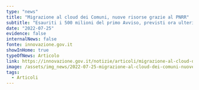 ```yaml
---
type: "news"
title: "Migrazione al cloud dei Comuni, nuove risorse grazie al PNRR"
subtitle: "Esauriti i 500 milioni del primo Avviso, previsti ora ulteriori 215 milioni per favorire la migrazione al cloud di tutti Comuni"
date: "2022-07-25"
evidence: false
internalNews: false
fonte: innovazione.gov.it
showInHome: true
typeOfNews: Articolo
link: https://innovazione.gov.it/notizie/articoli/migrazione-al-cloud-dei-comuni-nuove-risorse-grazie-al-pnrr/
image: /assets/img_news/2022-07-25-migrazione-al-cloud-dei-comuni-nuove-risorse-grazie-al-pnrr.png
tags:
  - Articoli
---
```

